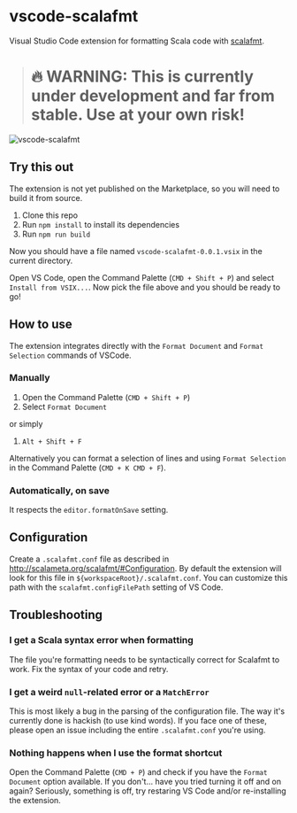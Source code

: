 # vscode-scalafmt

Visual Studio Code extension for formatting Scala code with [scalafmt](https://github.com/scalameta/scalafmt).

> # 🔥 WARNING: This is currently under development and far from stable. Use at your own risk!

![vscode-scalafmt](https://thumbs.gfycat.com/CautiousTeemingCatfish-size_restricted.gif)

## Try this out
The extension is not yet published on the Marketplace, so you will need to build it from source.

1. Clone this repo
2. Run `npm install` to install its dependencies
3. Run `npm run build`

Now you should have a file named `vscode-scalafmt-0.0.1.vsix` in the current directory.

Open VS Code, open the Command Palette (`CMD + Shift + P`) and select `Install from VSIX...`. Now pick the file above and you should be ready to go! 

## How to use

The extension integrates directly with the `Format Document` and `Format Selection` commands of VSCode.

### Manually
1. Open the Command Palette (`CMD + Shift + P`)
2. Select `Format Document`

or simply

1. `Alt + Shift + F`

Alternatively you can format a selection of lines and using `Format Selection` in the Command Palette (`CMD + K CMD + F`).

### Automatically, on save
It respects the `editor.formatOnSave` setting.

## Configuration
Create a `.scalafmt.conf` file as described in http://scalameta.org/scalafmt/#Configuration. By default the extension will look for this file in `${workspaceRoot}/.scalafmt.conf`. You can customize this path with the `scalafmt.configFilePath` setting of VS Code.

## Troubleshooting
### I get a Scala syntax error when formatting
The file you're formatting needs to be syntactically correct for Scalafmt to work. Fix the syntax of your code and retry.

### I get a weird `null`-related error or a `MatchError`
This is most likely a bug in the parsing of the configuration file. The way it's currently done is hackish (to use kind words). If you face one of these, please open an issue including the entire `.scalafmt.conf` you're using.

### Nothing happens when I use the format shortcut 
Open the Command Palette (`CMD + P`) and check if you have the `Format Document` option available. If you don't... have you tried turning it off and on again? Seriously, something is off, try restaring VS Code and/or re-installing the extension.
